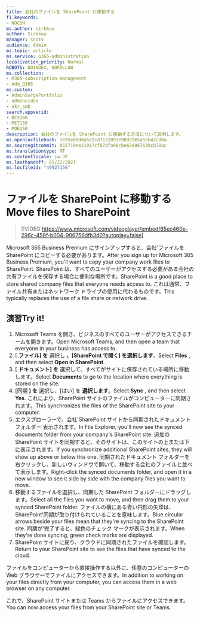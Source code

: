 ```yaml
---
title: 会社のファイルを SharePoint に移動する
f1.keywords:
- NOCSH
ms.author: sirkkuw
author: Sirkkuw
manager: scotv
audience: Admin
ms.topic: article
ms.service: o365-administration
localization_priority: Normal
ROBOTS: NOINDEX, NOFOLLOW
ms.collection:
- M365-subscription-management
- Adm_O365
ms.custom:
- AdminSurgePortfolio
- adminvideo
- okr_smb
search.appverid:
- BCS160
- MET150
- MOE150
description: 会社のファイルを SharePoint に移動する方法について説明します。
ms.openlocfilehash: 7e95e09dda5d2cd7131093e98d2965a55b42cd0a
ms.sourcegitcommit: 855719ee21017cf87dfa98cbe62806763bcb78ac
ms.translationtype: MT
ms.contentlocale: ja-JP
ms.lasthandoff: 01/22/2021
ms.locfileid: "49927156"
---
```

# <a name="move-files-to-sharepoint"></a><span data-ttu-id="0675c-103">ファイルを SharePoint に移動する</span><span class="sxs-lookup"><span data-stu-id="0675c-103">Move files to SharePoint</span></span>

> [!VIDEO https://www.microsoft.com/videoplayer/embed/65ec460e-296c-458f-b004-906756dfb3d0?autoplay=false]

<span data-ttu-id="0675c-104">Microsoft 365 Business Premium にサインアップすると、会社&#39;ファイルを SharePoint にコピーする必要があります。</span><span class="sxs-lookup"><span data-stu-id="0675c-104">After you sign up for Microsoft 365 Business Premium, you&#39;ll want to copy your company work files to SharePoint.</span></span> <span data-ttu-id="0675c-105">SharePoint は、すべてのユーザーがアクセスする必要がある会社の共有ファイルを保存する場合に便利な場所です。</span><span class="sxs-lookup"><span data-stu-id="0675c-105">SharePoint is a good place to store shared company files that everyone needs access to.</span></span> <span data-ttu-id="0675c-106">これは通常、ファイル共有またはネットワーク ドライブの使用に代わるものです。</span><span class="sxs-lookup"><span data-stu-id="0675c-106">This typically replaces the use of a file share or network drive.</span></span>

## <a name="try-it"></a><span data-ttu-id="0675c-107">演習</span><span class="sxs-lookup"><span data-stu-id="0675c-107">Try it!</span></span>

1. <span data-ttu-id="0675c-108">Microsoft Teams を開き、ビジネスのすべてのユーザーがアクセスできるチームを開きます。</span><span class="sxs-lookup"><span data-stu-id="0675c-108">Open Microsoft Teams, and then open a team that everyone in your business has access to.</span></span>
2. <span data-ttu-id="0675c-109">[  **ファイル] を** 選択し  **、[SharePoint で開く] を選択します**。</span><span class="sxs-lookup"><span data-stu-id="0675c-109">Select  **Files** , and then select  **Open in SharePoint**.</span></span>
3. <span data-ttu-id="0675c-110">[  **ドキュメント] を** 選択して、すべてがサイトに保存されている場所に移動します。</span><span class="sxs-lookup"><span data-stu-id="0675c-110">Select  **Documents** to go to the location where everything is stored on the site.</span></span>
4. <span data-ttu-id="0675c-111">[同期  **] を** 選択し、[はい] を  **選択します**。</span><span class="sxs-lookup"><span data-stu-id="0675c-111">Select  **Sync** , and then select  **Yes**.</span></span> <span data-ttu-id="0675c-112">これにより、SharePoint サイトのファイルがコンピューターに同期されます。</span><span class="sxs-lookup"><span data-stu-id="0675c-112">This synchronizes the files of the SharePoint site to your computer.</span></span>
5. <span data-ttu-id="0675c-113">エクスプローラーで、会社&#39;SharePoint サイトから同期されたドキュメント フォルダー&#39;表示されます。</span><span class="sxs-lookup"><span data-stu-id="0675c-113">In File Explorer, you&#39;ll now see the synced documents folder from your company&#39;s SharePoint site.</span></span> <span data-ttu-id="0675c-114">追加の SharePoint サイトを同期すると、そのサイトは、このサイトの上または下に表示されます。</span><span class="sxs-lookup"><span data-stu-id="0675c-114">If you synchronize additional SharePoint sites, they will show up above or below this one.</span></span> <span data-ttu-id="0675c-115">同期されたドキュメント フォルダーを右クリックし、新しいウィンドウで開いて、移動する会社のファイルと並べて表示します。</span><span class="sxs-lookup"><span data-stu-id="0675c-115">Right-click the synced documents folder, and open it in a new window to see it side by side with the company files you want to move.</span></span>
6. <span data-ttu-id="0675c-116">移動するファイルを選択し、同期した SharePoint フォルダーにドラッグします。</span><span class="sxs-lookup"><span data-stu-id="0675c-116">Select all the files you want to move, and then drag them to your synced SharePoint folder.</span></span> <span data-ttu-id="0675c-117">ファイルの横にある青い円形の矢印は、SharePoint&#39;同期が取り付けられていることを意味します。</span><span class="sxs-lookup"><span data-stu-id="0675c-117">Blue circular arrows beside your files mean that they&#39;re syncing to the SharePoint site.</span></span> <span data-ttu-id="0675c-118">同期が&#39;完了すると、緑色のチェック マークが表示されます。</span><span class="sxs-lookup"><span data-stu-id="0675c-118">When they&#39;re done syncing, green check marks are displayed.</span></span>
7. <span data-ttu-id="0675c-119">SharePoint サイトに戻り、クラウドに同期されたファイルを確認します。</span><span class="sxs-lookup"><span data-stu-id="0675c-119">Return to your SharePoint site to see the files that have synced to the cloud.</span></span>

<span data-ttu-id="0675c-120">ファイルをコンピューターから直接操作する以外に、任意のコンピューターの Web ブラウザーでファイルにアクセスできます。</span><span class="sxs-lookup"><span data-stu-id="0675c-120">In addition to working on your files directly from your computer, you can access them in a web browser on any computer.</span></span>

<span data-ttu-id="0675c-121">これで、SharePoint サイトまたは Teams からファイルにアクセスできます。</span><span class="sxs-lookup"><span data-stu-id="0675c-121">You can now access your files from your SharePoint site or Teams.</span></span>
